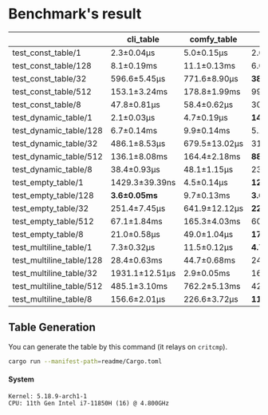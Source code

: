 # Benchmark's result

|                          | cli_table      | comfy_table   | tabled         | tabled_color   | term_table     |
|--------------------------|----------------|---------------|----------------|----------------|----------------|
| test_const_table/1       | 2.3±0.04µs     | 5.0±0.15µs    | 2.0±0.03µs     | **1877.8±25.43ns** | 4.5±0.08µs     |
| test_const_table/128     | 8.1±0.19ms     | 11.1±0.13ms   | 6.0±0.07ms     | **5.8±0.15ms**     | 17.4±0.42ms    |
| test_const_table/32      | 596.6±5.45µs   | 771.6±8.90µs  | **381.8±4.83µs**   | 385.5±4.35µs   | 1279.5±35.76µs |
| test_const_table/512     | 153.1±3.24ms   | 178.8±1.99ms  | 99.2±3.88ms    | **98.3±3.20ms**    | 271.1±1.90ms   |
| test_const_table/8       | 47.8±0.81µs    | 58.4±0.62µs   | 30.7±0.98µs    | **30.5±0.86µs**    | 90.9±1.17µs    |
| test_dynamic_table/1     | 2.1±0.03µs     | 4.7±0.19µs    | **1453.4±66.51ns** | 1506.0±23.59ns | 2.7±0.04µs     |
| test_dynamic_table/128   | 6.7±0.14ms     | 9.9±0.14ms    | 5.1±0.05ms     | **4.8±0.06ms**     | 13.9±0.17ms    |
| test_dynamic_table/32    | 486.1±8.53µs   | 679.5±13.02µs | 319.1±5.43µs   | **307.7±6.14µs**   | 834.7±21.18µs  |
| test_dynamic_table/512   | 136.1±8.08ms   | 164.4±2.18ms  | **88.2±3.37ms**    | 89.4±2.96ms    | 237.8±3.68ms   |
| test_dynamic_table/8     | 38.4±0.93µs    | 48.1±1.15µs   | 23.4±0.41µs    | **21.8±0.33µs**    | 58.1±1.92µs    |
| test_empty_table/1       | 1429.3±39.39ns | 4.5±0.14µs    | **1234.4±33.92ns** | 1313.5±39.65ns | 2.2±0.04µs     |
| test_empty_table/128     | **3.6±0.05ms**     | 9.7±0.13ms    | **3.6±0.05ms**     | 3.7±0.03ms     | 8.8±0.15ms     |
| test_empty_table/32      | 251.4±7.45µs   | 641.9±12.12µs | **226.7±7.98µs**   | 230.2±3.73µs   | 592.8±20.88µs  |
| test_empty_table/512     | 67.1±1.84ms    | 165.3±4.03ms  | 60.9±3.44ms    | **58.9±5.71ms**    | 139.9±4.70ms   |
| test_empty_table/8       | 21.0±0.58µs    | 49.0±1.04µs   | **17.7±0.51µs**    | 17.9±0.33µs    | 45.5±1.14µs    |
| test_multiline_table/1   | 7.3±0.32µs     | 11.5±0.12µs   | **4.7±0.10µs**     | 5.0±0.26µs     | 10.6±0.11µs    |
| test_multiline_table/128 | 28.4±0.63ms    | 44.7±0.68ms   | 24.9±0.26ms    | **24.2±0.33ms**    | 65.6±0.69ms    |
| test_multiline_table/32  | 1931.1±12.51µs | 2.9±0.05ms    | 1632.1±14.61µs | **1570.2±14.42µs** | 4.5±0.04ms     |
| test_multiline_table/512 | 485.1±3.10ms   | 762.2±5.13ms  | 422.8±3.41ms   | **390.8±6.28ms**   | 1026.2±2.90ms  |
| test_multiline_table/8   | 156.6±2.01µs   | 226.6±3.72µs  | **110.5±1.47µs**   | 111.1±1.01µs   | 304.7±3.16µs   |

## Table Generation

You can generate the table by this command (it relays on `critcmp`).

```bash
cargo run --manifest-path=readme/Cargo.toml
```

#### System

```
Kernel: 5.18.9-arch1-1 
CPU: 11th Gen Intel i7-11850H (16) @ 4.800GHz
```
